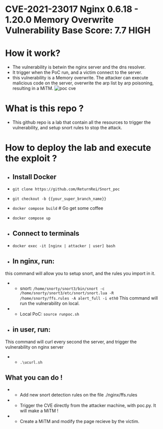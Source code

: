 # CVE-2021-23017 Nginx 0.6.18 - 1.20.0 Memory Overwrite Vulnerability Base Score: 7.7 HIGH
# How it work?
- The vulnerability is betwin the nginx server and the dns resolver.
- It trigger when the PoC run, and a victim connect to the server.
- this vulnerability is a Memory overwrite. The attacker can execute malicious code on the server, overwrite the arp list by arp poisoning, resulting in a MiTM.
![poc cve](https://github.com/ReturnRei/Snort_poc/assets/91879564/b05da170-cca2-46bd-a4d8-9d57fe4d6f8e)

# What is this repo ? 
 - This github repo is a lab that contain all the resources to trigger the vulnerability, and setup snort rules to stop the attack.

# How to deploy the lab and execute the exploit ?
- ## Install Docker
- `git clone https://github.com/ReturnRei/Snort_poc`
- `git checkout -b {{your_super_branch_name}}`
- `docker compose build` \# Go get some coffee
- `docker compose up`

- ## Connect to terminals
- `docker exec -it [nginx | attacker | user] bash`

- ## In nginx, run: 
this command will allow you to setup snort, and the rules you import in it.
- - snort: `/home/snorty/snort3/bin/snort -c /home/snorty/snort3/etc/snort/snort.lua -R /home/snorty/ffs.rules -A alert_full -i eth0`
This command will run the vulnerability on local.
- - Local PoC: `source runpoc.sh`

- ## in user, run:
This command will curl every second the server, and trigger the vulnerability on nginx server
- - `.\ucurl.sh`

## What you can do !
- - Add new snort detection rules on the file ./nginx/ffs.rules
- - Trigger the CVE directly from the attacker machine, with poc.py. It will make a MiTM ! 
- - Create a MiTM and modify the page recieve by the victim.





